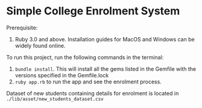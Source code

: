 # Simple College Enrolment System

Prerequisite:
1. Ruby 3.0 and above. Installation guides for MacOS and Windows can be widely found online.


To run this project, run the following commands in the terminal:
1. `bundle install`. This will install all the gems listed in the Gemfile with the versions specified in the Gemfile.lock
2. `ruby app.rb` to run the app and see the enrolment process.

Dataset of new students containing details for enrolment is located in `./lib/asset/new_students_dataset.csv`